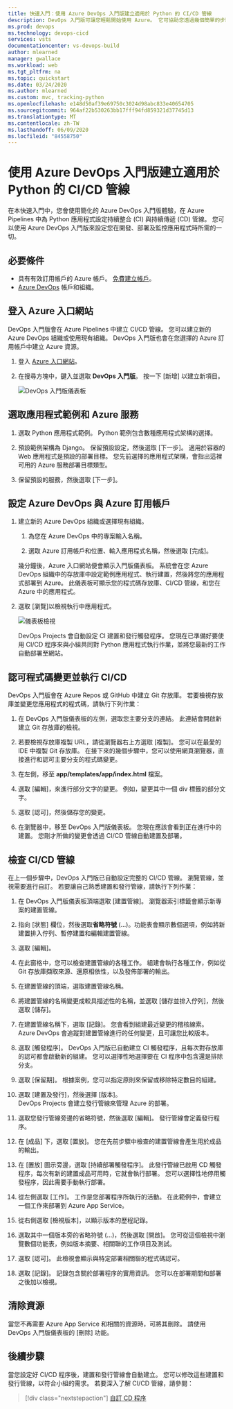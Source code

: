 ```yaml
---
title: 快速入門：使用 Azure DevOps 入門版建立適用於 Python 的 CI/CD 管線
description: DevOps 入門版可讓您輕鬆開始使用 Azure。 它可協助您透過幾個簡單的步驟，在您選擇的 Azure 服務上啟動應用程式。
ms.prod: devops
ms.technology: devops-cicd
services: vsts
documentationcenter: vs-devops-build
author: mlearned
manager: gwallace
ms.workload: web
ms.tgt_pltfrm: na
ms.topic: quickstart
ms.date: 03/24/2020
ms.author: mlearned
ms.custom: mvc, tracking-python
ms.openlocfilehash: e148d50af39e69750c3024d98abc833e40654705
ms.sourcegitcommit: 964af22b530263bb17fff94fd859321d37745d13
ms.translationtype: MT
ms.contentlocale: zh-TW
ms.lasthandoff: 06/09/2020
ms.locfileid: "84558750"
---
```

# <a name="create-a-cicd-pipeline-for-python-with-azure-devops-starter"></a>使用 Azure DevOps 入門版建立適用於 Python 的 CI/CD 管線

在本快速入門中，您會使用簡化的 Azure DevOps 入門版體驗，在 Azure Pipelines 中為 Python 應用程式設定持續整合 (CI) 與持續傳遞 (CD) 管線。 您可以使用 Azure DevOps 入門版來設定您在開發、部署及監控應用程式時所需的一切。 

## <a name="prerequisites"></a>必要條件

- 具有有效訂用帳戶的 Azure 帳戶。 [免費建立帳戶](https://azure.microsoft.com/free/?ref=microsoft.com&utm_source=microsoft.com&utm_medium=docs&utm_campaign=visualstudio)。 
- [Azure DevOps](https://azure.microsoft.com/services/devops/) 帳戶和組織。

## <a name="sign-in-to-the-azure-portal"></a>登入 Azure 入口網站

DevOps 入門版會在 Azure Pipelines 中建立 CI/CD 管線。 您可以建立新的 Azure DevOps 組織或使用現有組織。 DevOps 入門版也會在您選擇的 Azure 訂用帳戶中建立 Azure 資源。

1. 登入 [Azure 入口網站](https://portal.azure.com)。 

1. 在搜尋方塊中，鍵入並選取 **DevOps 入門版**。 按一下 [新增] 以建立新項目。

    ![DevOps 入門版儀表板](_img/azure-devops-starter-aks/search-devops-starter.png) 

## <a name="select-a-sample-application-and-azure-service"></a>選取應用程式範例和 Azure 服務

1. 選取 Python 應用程式範例。 Python 範例包含數種應用程式架構的選擇。

1. 預設範例架構為 Django。 保留預設設定，然後選取 [下一步]。 適用於容器的 Web 應用程式是預設的部署目標。 您先前選擇的應用程式架構，會指出這裡可用的 Azure 服務部署目標類型。 

3. 保留預設的服務，然後選取 [下一步]。
 
## <a name="configure-azure-devops-and-an-azure-subscription"></a>設定 Azure DevOps 與 Azure 訂用帳戶 

1. 建立新的 Azure DevOps 組織或選擇現有組織。 

    1. 為您在 Azure DevOps 中的專案輸入名稱。  

    1. 選取 Azure 訂用帳戶和位置、輸入應用程式名稱，然後選取 [完成]。  
    
     幾分鐘後，Azure 入口網站便會顯示入門版儀表板。 系統會在您 Azure DevOps 組織中的存放庫中設定範例應用程式、執行建置，然後將您的應用程式部署到 Azure。 此儀表板可顯示您的程式碼存放庫、CI/CD 管線，和您在 Azure 中的應用程式。  
    
2. 選取 [瀏覽]以檢視執行中應用程式。

    ![儀表板檢視](_img/azure-devops-project-python/dashboardnopreview.png) 
    
   DevOps Projects 會自動設定 CI 建置和發行觸發程序。 您現在已準備好要使用 CI/CD 程序來與小組共同對 Python 應用程式執行作業，並將您最新的工作自動部署至網站。

## <a name="commit-code-changes-and-execute-cicd"></a>認可程式碼變更並執行 CI/CD

DevOps 入門版會在 Azure Repos 或 GitHub 中建立 Git 存放庫。 若要檢視存放庫並變更您應用程式的程式碼，請執行下列作業： 

1. 在 DevOps 入門版儀表板的左側，選取您主要分支的連結。 此連結會開啟新建立 Git 存放庫的檢視。

1. 若要檢視存放庫複製 URL，請從瀏覽器右上方選取 [複製]。 您可以在最愛的 IDE 中複製 Git 存放庫。 在接下來的幾個步驟中，您可以使用網頁瀏覽器，直接進行和認可主要分支的程式碼變更。

1. 在左側，移至 **app/templates/app/index.html** 檔案。

1. 選取 [編輯]，來進行部分文字的變更。 例如，變更其中一個 div 標籤的部分文字。

1. 選取 [認可]，然後儲存您的變更。

1. 在瀏覽器中，移至 DevOps 入門版儀表板。 您現在應該會看到正在進行中的建置。 您剛才所做的變更會透過 CI/CD 管線自動建置及部署。

## <a name="examine-the-cicd-pipeline"></a>檢查 CI/CD 管線

在上一個步驟中，DevOps 入門版已自動設定完整的 CI/CD 管線。 瀏覽管線，並視需要進行自訂。 若要讓自己熟悉建置和發行管線，請執行下列作業：

1. 在 DevOps 入門版儀表板頂端選取 [建置管線]。 瀏覽器索引標籤會顯示新專案的建置管線。

1. 指向 [狀態] 欄位，然後選取**省略符號** (...)。功能表會顯示數個選項，例如將新建置排入佇列、暫停建置和編輯建置管線。

1. 選取 [編輯]。

1. 在此窗格中，您可以檢查建置管線的各種工作。 組建會執行各種工作，例如從 Git 存放庫擷取來源、還原相依性，以及發佈部署的輸出。

1. 在建置管線的頂端，選取建置管線名稱。

1. 將建置管線的名稱變更成較具描述性的名稱，並選取 [儲存並排入佇列]，然後選取 [儲存]。

1. 在建置管線名稱下，選取 [記錄]。 您會看到組建最近變更的稽核線索。 Azure DevOps 會追蹤對建置管線進行的任何變更，且可讓您比較版本。

1. 選取 [觸發程序]。 DevOps 入門版已自動建立 CI 觸發程序，且每次對存放庫的認可都會啟動新的組建。 您可以選擇性地選擇要在 CI 程序中包含還是排除分支。

1. 選取 [保留期]。 根據案例，您可以指定原則來保留或移除特定數目的組建。

1. 選取 [建置及發行]，然後選擇 [版本]。   
 DevOps Projects 會建立發行管線來管理 Azure 的部署。

1. 選取您發行管線旁邊的省略符號，然後選取 [編輯]。 發行管線會定義發行程序。  
        
12. 在 [成品] 下，選取 [置放]。 您在先前步驟中檢查的建置管線會產生用於成品的輸出。 

1. 在 [置放] 圖示旁邊，選取 [持續部署觸發程序]。 此發行管線已啟用 CD 觸發程序，每次有新的建置成品可用時，它就會執行部署。 您可以選擇性地停用觸發程序，因此需要手動執行部署。 

1. 從左側選取 [工作]。 工作是您部署程序所執行的活動。 在此範例中，會建立一個工作來部署到 Azure App Service。

1. 從右側選取 [檢視版本]，以顯示版本的歷程記錄。  
        
1. 選取其中一個版本旁的省略符號 (...)，然後選取 [開啟]。 您可從這個檢視中瀏覽數個功能表，例如版本摘要、相關聯的工作項目及測試。

1. 選取 [認可]。 此檢視會顯示與特定部署相關聯的程式碼認可。 

1. 選取 [記錄]。 記錄包含關於部署程序的實用資訊。 您可以在部署期間和部署之後加以檢視。

## <a name="clean-up-resources"></a>清除資源

當您不再需要 Azure App Service 和相關的資源時，可將其刪除。 請使用 DevOps 入門版儀表板的 [刪除] 功能。

## <a name="next-steps"></a>後續步驟

當您設定好 CI/CD 程序後，建置和發行管線會自動建立。 您可以修改這些建置和發行管線，以符合小組的需求。 若要深入了解 CI/CD 管線，請參閱：

> [!div class="nextstepaction"]
> [自訂 CD 程序](https://docs.microsoft.com/azure/devops/pipelines/release/define-multistage-release-process?view=vsts)
